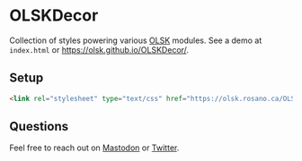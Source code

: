 # OLSKDecor

Collection of styles powering various [OLSK](https://github.com/olsk/) modules. See a demo at `index.html` or https://olsk.github.io/OLSKDecor/.

## Setup

```html
<link rel="stylesheet" type="text/css" href="https://olsk.rosano.ca/OLSKDecor/master/ui-style.css">
```

## Questions

Feel free to reach out on [Mastodon](https://rosano.ca/mastodon) or [Twitter](https://rosano.ca/twitter).
